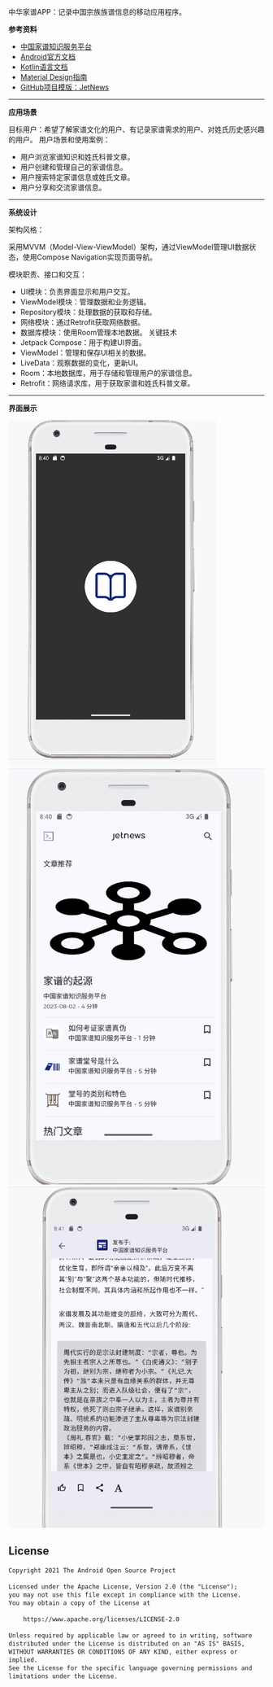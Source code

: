 中华家谱APP：记录中国宗族族谱信息的移动应用程序。

 **参考资料** 
- [中国家谱知识服务平台](https://jiapu.library.sh.cn/#/)
- [Android官方文档](https://developer.android.google.cn/reference/)
- [Kotlin语言文档](https://book.kotlincn.net/text/getting-started.html)
- [Material Design指南](https://m2.material.io/guidelines/)
- [GitHub项目模版：JetNews](https://github.com/android/compose-samples/blob/main/JetNews/)

---
 **应用场景** 

目标用户：希望了解家谱文化的用户、有记录家谱需求的用户、对姓氏历史感兴趣的用户。
用户场景和使用案例：
- 用户浏览家谱知识和姓氏科普文章。
- 用户创建和管理自己的家谱信息。
- 用户搜索特定家谱信息或姓氏文章。
- 用户分享和交流家谱信息。
---
 **系统设计** 

架构风格：

采用MVVM（Model-View-ViewModel）架构，通过ViewModel管理UI数据状态，使用Compose Navigation实现页面导航。

模块职责、接口和交互：
- UI模块：负责界面显示和用户交互。
- ViewModel模块：管理数据和业务逻辑。
- Repository模块：处理数据的获取和存储。
- 网络模块：通过Retrofit获取网络数据。
- 数据库模块：使用Room管理本地数据。
关键技术
- Jetpack Compose：用于构建UI界面。
- ViewModel：管理和保存UI相关的数据。
- LiveData：观察数据的变化，更新UI。
- Room：本地数据库，用于存储和管理用户的家谱信息。
- Retrofit：网络请求库，用于获取家谱和姓氏科普文章。

---

 **界面展示** 

![输入图片说明](image1.png)
![输入图片说明](image2.png)
![输入图片说明](image3.png)
## License

```
Copyright 2021 The Android Open Source Project

Licensed under the Apache License, Version 2.0 (the "License");
you may not use this file except in compliance with the License.
You may obtain a copy of the License at

    https://www.apache.org/licenses/LICENSE-2.0

Unless required by applicable law or agreed to in writing, software
distributed under the License is distributed on an "AS IS" BASIS,
WITHOUT WARRANTIES OR CONDITIONS OF ANY KIND, either express or implied.
See the License for the specific language governing permissions and
limitations under the License.
```
